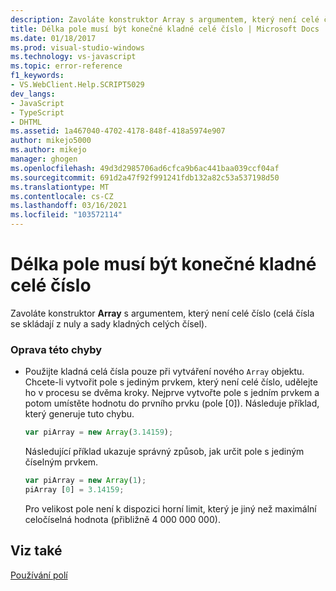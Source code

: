 ```yaml
---
description: Zavoláte konstruktor Array s argumentem, který není celé číslo (celá čísla se skládají z nuly a sady kladných celých čísel).
title: Délka pole musí být konečné kladné celé číslo | Microsoft Docs
ms.date: 01/18/2017
ms.prod: visual-studio-windows
ms.technology: vs-javascript
ms.topic: error-reference
f1_keywords:
- VS.WebClient.Help.SCRIPT5029
dev_langs:
- JavaScript
- TypeScript
- DHTML
ms.assetid: 1a467040-4702-4178-848f-418a5974e907
author: mikejo5000
ms.author: mikejo
manager: ghogen
ms.openlocfilehash: 49d3d2985706ad6cfca9b6ac441baa039ccf04af
ms.sourcegitcommit: 691d2a47f92f991241fdb132a82c53a537198d50
ms.translationtype: MT
ms.contentlocale: cs-CZ
ms.lasthandoff: 03/16/2021
ms.locfileid: "103572114"
---
```

# <a name="array-length-must-be-a-finite-positive-integer"></a>Délka pole musí být konečné kladné celé číslo
Zavoláte konstruktor **Array** s argumentem, který není celé číslo (celá čísla se skládají z nuly a sady kladných celých čísel).  
  
### <a name="to-correct-this-error"></a>Oprava této chyby  
  
- Použijte kladná celá čísla pouze při vytváření nového `Array` objektu. Chcete-li vytvořit pole s jediným prvkem, který není celé číslo, udělejte ho v procesu se dvěma kroky. Nejprve vytvořte pole s jedním prvkem a potom umístěte hodnotu do prvního prvku (pole [0]). Následuje příklad, který generuje tuto chybu.  
  
    ```JavaScript  
    var piArray = new Array(3.14159);  
    ```  
  
     Následující příklad ukazuje správný způsob, jak určit pole s jediným číselným prvkem.  
  
    ```JavaScript  
    var piArray = new Array(1);  
    piArray [0] = 3.14159;  
    ```  
  
     Pro velikost pole není k dispozici horní limit, který je jiný než maximální celočíselná hodnota (přibližně 4 000 000 000).  
  
## <a name="see-also"></a>Viz také  
 [Používání polí](https://developer.mozilla.org/docs/Learn/JavaScript/First_steps/Arrays)
